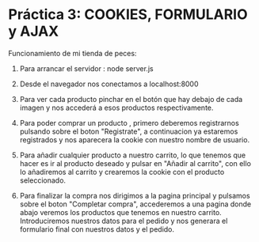 # Práctica 3: COOKIES, FORMULARIO y AJAX

Funcionamiento de mi tienda de peces:

1) Para arrancar el servidor :
      node server.js

2) Desde el navegador nos conectamos a localhost:8000

3) Para ver cada producto pinchar en el botón que hay debajo de cada imagen
   y nos accederá a esos productos respectivamente.

4) Para poder comprar un producto , primero deberemos registrarnos pulsando sobre
   el boton "Registrate", a continuacion ya estaremos registrados y nos aparecera
   la cookie con nuestro nombre de usuario.

5) Para añadir cualquier producto a nuestro carrito, lo que tenemos que hacer es
   ir al producto deseado y pulsar en "Añadir al carrito", con ello lo añadiremos
   al carrito y crearemos la cookie con el producto seleccionado.

6) Para finalizar la compra nos dirigimos a la pagina principal y pulsamos sobre
   el boton "Completar compra", accederemos a una pagina donde abajo veremos
   los productos que tenemos en nuestro carrito.
   Introduciremos nuestros datos para el pedido y nos generara el formulario
   final con nuestros datos y el pedido.
